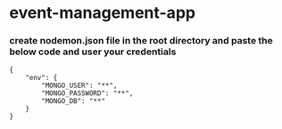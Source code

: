 # event-management-app


### create nodemon.json file in the root directory and paste the below code and user your credentials

```
{
    "env": {
        "MONGO_USER": "**",
        "MONGO_PASSWORD": "**",
        "MONGO_DB": "**"
    }
}

```

